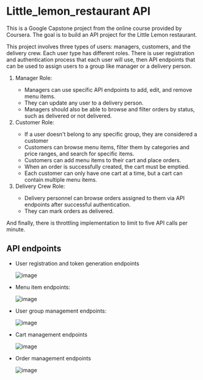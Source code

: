 <h1>Little_lemon_restaurant API</h1>
This is a Google Capstone project from the online course provided by Coursera. The goal is to build an API project for the Little Lemon restaurant.

This project involves three types of users: managers, customers, and the delivery crew. Each user type has different roles. There is user registration and authentication process that each user will use,
then  API endpoints that can be used to assign users to a group like manager or a delivery person. 
<ol>
  <li>Manager Role:</li>
  <ul>
    <li>Managers can use specific API endpoints to add, edit, and remove menu items.</li>
    <li>They can update any user to a delivery person.</li>
    <li>Managers should also be able to browse and filter orders by status, such as delivered or not delivered.</li>
  </ul>
  <li>Customer Role:</li>
   <ul>
    <li>If a user doesn't belong to any specific group, they are considered a customer</li>
    <li>Customers can browse menu items, filter them by categories and price ranges, and search for specific items.</li>
    <li>Customers can add menu items to their cart and place orders.</li>
     <li>When an order is successfully created, the cart must be emptied.</li>
     <li>Each customer can only have one cart at a time, but a cart can contain multiple menu items.</li>
  </ul>
  <li>Delivery Crew Role:</li>
    <ul>
      <li>Delivery personnel can browse orders assigned to them via API endpoints after successful authentication.</li>
      <li>They can mark orders as delivered.</li>
    </ul>
</ol>

And finally, there is  throttling  implementation  to limit to five API calls per minute.

<h2>API endpoints </h2>

- User registration and token generation endpoints 

   ![image](https://github.com/user-attachments/assets/4335e0e4-f5fc-40e4-b8c3-e8686e427f4b)


- Menu item endpoints:

     ![image](https://github.com/user-attachments/assets/79277db4-5914-419d-a021-b8eab7c03786)

- User group management endpoints:

    ![image](https://github.com/user-attachments/assets/bd3da58d-0e04-4f8a-9ef7-707d2114ae3c)

- Cart management endpoints

    ![image](https://github.com/user-attachments/assets/b43415c9-85ac-47b7-8951-c71b0357ded3)

- Order management endpoints

    ![image](https://github.com/user-attachments/assets/c5de3504-f186-4cc1-b75c-a4e109955b2e)




  

 


